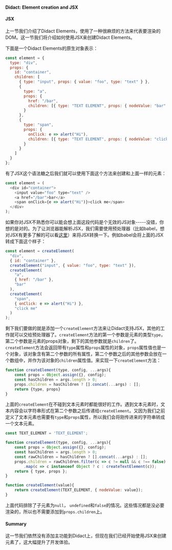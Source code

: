 #### Didact: Element creation and JSX

#### JSX

上一节我们介绍了Didact Elements，使用了一种很麻烦的方法来代表要渲染的DOM。这一节我们将介绍如何使用JSX来创建Didact Elements。

下面是一个Didact Elements的原生对象表示：

```javascript
const element = {
  type: "div",
  props: {
    id: "container",
    children: [
      { type: "input", props: { value: "foo", type: "text" } },
      {
        type: "a",
        props: {
          href: "/bar",
          children: [{ type: "TEXT ELEMENT", props: { nodeValue: "bar" } }]
        }
      },
      {
        type: "span",
        props: {
          onClick: e => alert("Hi"),
          children: [{ type: "TEXT ELEMENT", props: { nodeValue: "click me" } }]
        }
      }
    ]
  }
};
```

有了JSX这个语法糖之后我们就可以使用下面这个方法来创建和上面一样的元素：

```javascript
const element = (
  <div id="container">
    <input value="foo" type="text" />
    <a href="/bar">bar</a>
    <span onClick={e => alert("Hi")}>click me</span>
  </div>
);
```

如果你对JSX不熟悉你可以能会想上面这段代码是个无效的JS对象-----没错，你想的是对的。为了让浏览器能解析JSX，我们需要使用预处理器（比如babel，想对JSX有更多了解的可以看[这里](https://jasonformat.com/wtf-is-jsx/)）来将JSX转换一下。例如babel会将上面的JSX转成下面这个样子：

```javascript
const element = createElement(
  "div",
  { id: "container" },
  createElement("input", { value: "foo", type: "text" }),
  createElement(
    "a",
    { href: "/bar" },
    "bar"
  ),
  createElement(
    "span",
    { onClick: e => alert("Hi") },
    "click me"
  )
);
```

剩下我们要做的就是添加一个`createElement`方法来让Didact支持JSX，其他的工作就可以交给预处理器了。`createElement`方法的第一个参数是元素的类型`type`，第二个参数是元素的props对象，剩下的其他参数就是`children`了。`createElement`方法会返回带有`type`属性和`props`属性的对象，`props`属性值也是一个对象，该对象含有第二个参数的所有属性，第二个参数之后的其他参数会放在一个数组中，并作为该对象的`children`属性值。来实现一下`createElement`方法：

```javascript
function createElement(type, config, ...args){
    const props = Object.assign({}, config);
    const hasChildren = args.length > 0;
    props.children = hasChildren ? [].concat(...args) : [];
    return {type, props}
}
```

上面的`createElement`在不碰到文本元素时都能很好的工作。遇到文本元素时，文本内容会以字符串形式在第二个参数之后传递给`createElement`。又因为我们之前定义了文本元素也需要有`type`和`props`属性，所以我们会将刚传进来的字符串转成一个文本元素。

```javascript
const TEXT_ELEMENT = 'TEXT_ELEMENT';

function createElement(type, config, ...args){
    const props = Object.assign({}, config);
    const hasChildren = args.length > 0;
    const rawChildren = hasChildren ? [].concat(...args) : [];
    props.children = rawChildren.filter(c => c != null && c !== false)
    	.map(c => c instanceof Object ? c : createTextElement(c));
    return { type, props };
}

function createElement(value){
    return createElement(TEXT_ELEMENT, { nodeValue: value});
}
```

上面代码排除了子元素为`null`， `undefined`和`false`的情况。这些情况都是没必要渲染的，所以也不需要添加到`props.children`上。

#### Summary

这一节我们依然没有添加主功能到Didact上，但现在我们已经开始使用JSX来创建元素了，这大幅提升了开发体验。